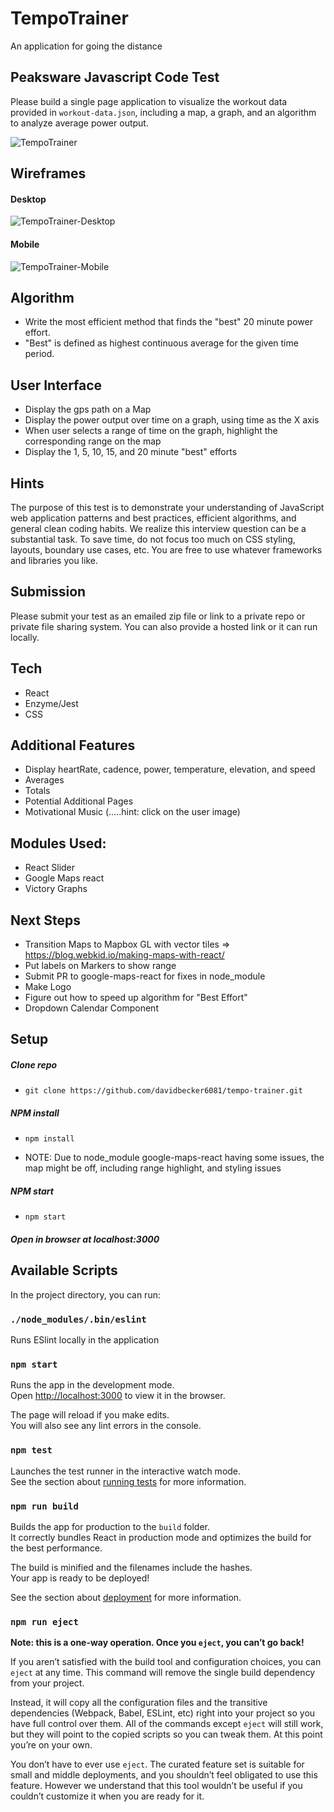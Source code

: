 # TempoTrainer
An application for going the distance

## Peaksware Javascript Code Test
Please build a single page application to visualize the workout data provided in `workout-data.json`, including a map, a graph, and an algorithm to analyze average power output.

![TempoTrainer](https://media.giphy.com/media/9V8ZkuICDzKexvMQEk/giphy.gif)

## Wireframes

#### Desktop
![TempoTrainer-Desktop](./src/assets/1-Homepage.png)

#### Mobile
![TempoTrainer-Mobile](./src/assets/2-Mobile.png)

## Algorithm
- Write the most efficient method that finds the "best" 20 minute power effort.
- "Best" is defined as highest continuous average for the given time period.

## User Interface
- Display the gps path on a Map
- Display the power output over time on a graph, using time as the X axis
- When user selects a range of time on the graph, highlight the corresponding range on the map
- Display the 1, 5, 10, 15, and 20 minute "best" efforts

## Hints
The purpose of this test is to demonstrate your understanding of JavaScript web application patterns and best practices, efficient algorithms, and general clean coding habits. We realize this interview question can be a substantial task. To save time, do not focus too much on CSS styling, layouts, boundary use cases, etc. You are free to use whatever frameworks and libraries you like.

## Submission
Please submit your test as an emailed zip file or link to a private repo or private file sharing system. You can also provide a hosted link or it can run locally.

## Tech
- React
- Enzyme/Jest
- CSS

## Additional Features
- Display heartRate, cadence, power, temperature, elevation, and speed
- Averages
- Totals
- Potential Additional Pages
- Motivational Music (.....hint: click on the user image)

## Modules Used:
- React Slider
- Google Maps react
- Victory Graphs

## Next Steps
- Transition Maps to Mapbox GL with vector tiles => https://blog.webkid.io/making-maps-with-react/
- Put labels on Markers to show range
- Submit PR to google-maps-react for fixes in node_module
- Make Logo
- Figure out how to speed up algorithm for "Best Effort"
- Dropdown Calendar Component

## Setup

##### Clone repo
  - ```git clone https://github.com/davidbecker6081/tempo-trainer.git```

##### NPM install
  - ```npm install```

  - NOTE: Due to node_module google-maps-react having some issues, the map might be off, including range highlight, and styling issues

##### NPM start
  - ```npm start```

##### Open in browser at localhost:3000

## Available Scripts

In the project directory, you can run:

### `./node_modules/.bin/eslint`

Runs ESlint locally in the application

### `npm start`

Runs the app in the development mode.<br>
Open [http://localhost:3000](http://localhost:3000) to view it in the browser.

The page will reload if you make edits.<br>
You will also see any lint errors in the console.

### `npm test`

Launches the test runner in the interactive watch mode.<br>
See the section about [running tests](#running-tests) for more information.

### `npm run build`

Builds the app for production to the `build` folder.<br>
It correctly bundles React in production mode and optimizes the build for the best performance.

The build is minified and the filenames include the hashes.<br>
Your app is ready to be deployed!

See the section about [deployment](#deployment) for more information.

### `npm run eject`

**Note: this is a one-way operation. Once you `eject`, you can’t go back!**

If you aren’t satisfied with the build tool and configuration choices, you can `eject` at any time. This command will remove the single build dependency from your project.

Instead, it will copy all the configuration files and the transitive dependencies (Webpack, Babel, ESLint, etc) right into your project so you have full control over them. All of the commands except `eject` will still work, but they will point to the copied scripts so you can tweak them. At this point you’re on your own.

You don’t have to ever use `eject`. The curated feature set is suitable for small and middle deployments, and you shouldn’t feel obligated to use this feature. However we understand that this tool wouldn’t be useful if you couldn’t customize it when you are ready for it.
